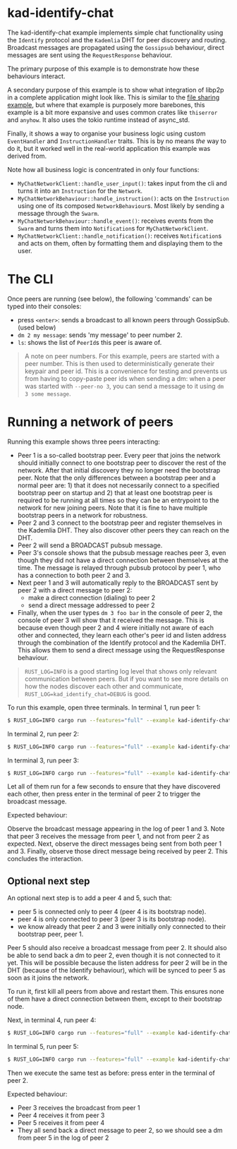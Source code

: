 # kad-identify-chat
The kad-identify-chat example implements simple chat functionality using the `Identify` protocol
and the `Kademlia` DHT for peer discovery and routing. Broadcast messages are propagated using the
`Gossipsub` behaviour, direct messages are sent using the `RequestResponse` behaviour.

The primary purpose of this example is to demonstrate how these behaviours interact.

A secondary purpose of this example is to show what integration of libp2p in a complete
application might look like. This is similar to the [file sharing example](../file-sharing.rs),
but where that example is purposely more barebones, this example is a bit more expansive and
uses common crates like `thiserror` and `anyhow`. It also uses the tokio runtime instead of async_std.

Finally, it shows a way to organise your business logic using custom `EventHandler` and
`InstructionHandler` traits. This is by no means *the* way to do it, but it worked well
in the real-world application this example was derived from.

Note how all business logic is concentrated in only four functions:
- `MyChatNetworkClient::handle_user_input()`: takes input from the cli and turns it into an
  `Instruction` for the `Network`.
- `MyChatNetworkBehaviour::handle_instruction()`: acts on the `Instruction` using one of its
  composed `NetworkBehaviour`s. Most likely by sending a message through the `Swarm`.
- `MyChatNetworkBehaviour::handle_event()`: receives events from the `Swarm` and turns them
  into `Notification`s for `MyChatNetworkClient`.
- `MyChatNetworkClient::handle_notification()`: receives `Notification`s and acts on them, often
  by formatting them and displaying them to the user.

# The CLI
Once peers are running (see below), the following 'commands' can be typed into their consoles:
- press `<enter>`: sends a broadcast to all known peers through GossipSub. (used below)
- `dm 2 my message`: sends 'my message' to peer number 2.
- `ls`: shows the list of `PeerId`s this peer is aware of.

> A note on peer numbers. For this example, peers are started with a peer number. This is then used to deterministically generate their keypair and peer id. This is a convenience for testing and prevents us from having to copy-paste peer ids when sending a dm: when a peer was started with `--peer-no 3`, you can send a message to it 
> using `dm 3 some message`. 

# Running a network of peers

Running this example shows three peers interacting:
- Peer 1 is a so-called bootstrap peer. Every peer that joins the network should initially connect to one bootstrap peer to discover the rest of the network. After that initial discovery they no longer need the bootstrap peer. Note that the only differences between a bootstrap peer and a normal peer are: 1) that it does not necessarily connect to a specified bootstrap peer on startup and 2) that at least one bootstrap peer is required to be running at all times so they can be an entrypoint to the network for new joining peers. Note that it is fine to have multiple bootstrap peers in a network for robustness.
- Peer 2 and 3 connect to the bootstrap peer and register themselves in the Kademlia DHT. They also discover other peers they can reach on the DHT.
- Peer 2 will send a BROADCAST pubsub message.
- Peer 3's console shows that the pubsub message reaches peer 3, even though they did not have a direct connection between themselves at the time. The message is relayed through pubsub protocol by peer 1, who has a connection to both peer 2 and 3.
- Next peer 1 and 3 will automatically reply to the BROADCAST sent by peer 2 with a direct message to peer 2: 
  - make a direct connection (dialing) to peer 2
  - send a direct message addressed to peer 2
- Finally, when the user types `dm 3 foo bar` in the console of peer 2, the console of peer 3 will show that it received the message. This is because even though peer 2 and 4 wiere initially not aware of each other and connected, they learn each other's peer id and listen address through the combination of the Identify protocol and the Kademlia DHT. This allows them to send a direct message using the RequestResponse behaviour.
 
> `RUST_LOG=INFO` is a good starting log level that shows only relevant communication between peers. But if you want to see more details on how the nodes discover each other and communicate, `RUST_LOG=kad_identify_chat=DEBUG` is good. 

To run this example, open three terminals. 
In terminal 1, run peer 1:

```sh
$ RUST_LOG=INFO cargo run --features="full" --example kad-identify-chat -- --peer-no 1 
```

In terminal 2, run peer 2:

```sh
$ RUST_LOG=INFO cargo run --features="full" --example kad-identify-chat -- --peer-no 2 --bootstrap-peer-no 1 
```

In terminal 3, run peer 3:

```sh
$ RUST_LOG=INFO cargo run --features="full" --example kad-identify-chat -- --peer-no 3 --bootstrap-peer-no 1
```

Let all of them run for a few seconds to ensure that they have discovered each other, then press enter in the terminal of peer 2 to trigger the broadcast message.

Expected behaviour: 

Observe the broadcast message appearing in the log of peer 1 and 3. Note that peer 3 receives the message from peer 1, and not from peer 2 as expected.
Next, observe the direct messages being sent from both peer 1 and 3. Finally, observe those direct message being received by peer 2. 
This concludes the interaction. 

## Optional next step
An optional next step is to add a peer 4 and 5, such that: 
- peer 5 is connected only to peer 4 (peer 4 is its bootstrap node).
- peer 4 is only connected to peer 3 (peer 3 is its bootstrap node).
- we know already that peer 2 and 3 were initially only connected to their bootstrap peer, peer 1.

Peer 5 should also receive a broadcast message from peer 2. It should also be able to send back a dm to peer 2, even though it is not connected to it yet. 
This will be possible because the listen address for peer 2 will be in the DHT (because of the Identify behaviour), 
which will be synced to peer 5 as soon as it joins the network.

To run it, first kill all peers from above and restart them. This ensures none of them have a direct connection
between them, except to their bootstrap node.

Next, in terminal 4, run peer 4:

```sh
$ RUST_LOG=INFO cargo run --features="full" --example kad-identify-chat -- --peer-no 4 --bootstrap-peer-no 3
```

In terminal 5, run peer 5:

```sh
$ RUST_LOG=INFO cargo run --features="full" --example kad-identify-chat -- --peer-no 5  --bootstrap-peer-no 4
```

Then we execute the same test as before: press enter in the terminal of peer 2.

Expected behaviour: 
- Peer 3 receives the broadcast from peer 1
- Peer 4 receives it from peer 3
- Peer 5 receives it from peer 4
- They all send back a direct message to peer 2, so we should see a dm from peer 5 in the log of peer 2
